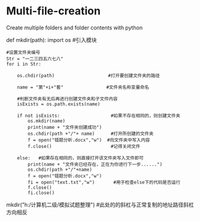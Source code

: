 # Multi-file-creation
Create multiple folders and folder contents with python

def mkdir(path):
    import os  #引入模块
    
    #设置文件夹编号
    Str = "一二三四五六七八"
    for i in Str:
    
        os.chdir(path)                    #打开要创建文件夹的路径
        
        name = "第"+i+"套"                #文件夹名称变量命名
        
        #判断文件夹有无后再进行创建文件夹和子文件内容
        isExists = os.path.exists(name)
        
        if not isExists:                   #如果不存在相同的，则创建文件夹
            os.mkdir(name)
            print(name + "文件夹创建成功")
            os.chdir(path +"/"+ name)      #打开所创建的文件夹
            f = open("错题分析.docx","w")  #向文件夹中写入内容
            f.close()                      #记得关闭文件
            
        else:   #如果存在相同的，则直接打开该文件夹写入文件即可
            print(name + "文件夹已经存在，正在为你进行下一步......")
            os.chdir(path +"/"+name)   
            f = open("错题分析.docx","w")
            fi = open("text.txt","w")       #用于检查else下的代码是否运行
            f.close()
            fi.close()
            
mkdir("h:/计算机二级/模拟试题整理") #此处的的斜杠与正常复制的地址路径斜杠方向相反
